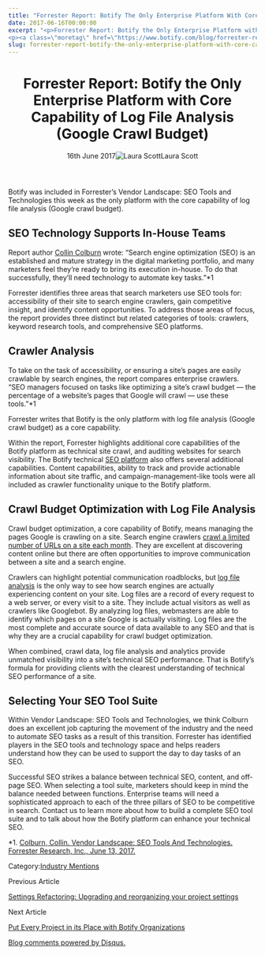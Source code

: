 ```yaml
---
title: "Forrester Report: Botify The Only Enterprise Platform With Core Capability Of Log File Analysis (Google Crawl Budget)"
date: 2017-06-16T00:00:00
excerpt: "<p>Forrester Report: Botify the Only Enterprise Platform with Core Capability of Log File Analysis (Google Crawl Budget) 16th June 2017Laura Scott Botify was included in Forrester&#8217;s Vendor Landscape: SEO Tools and Technologies this week as the only platform with the core capability of log file analysis (Google crawl budget). SEO Technology Supports In-House Teams Report&hellip; </p>
<p><a class=\"moretag\" href=\"https://www.botify.com/blog/forrester-report-botify-the-only-enterprise-platform-with-core-capability\">Read the full article</a></p>"
slug: forrester-report-botify-the-only-enterprise-platform-with-core-capability
---
```


<header class="text-center">
<h1 class="font-internacional font-regular normal text-header-one leading-header-one text-typography-accent-2">Forrester Report: Botify the Only Enterprise Platform with Core Capability of Log File Analysis (Google Crawl Budget)</h1>
<div class="flex items-center justify-center my-3"><span class="mr-1 font-internacional font-regular normal text-base leading-none text-typography-primary-lighter">16th June 2017</span><img decoding="async" alt="Laura Scott" class="rounded-full w-10 h-10" src="//images.ctfassets.net/tp56mevc46jo/6ImIDZ2vK0SEAGy4q4oqKG/5433fa2de8b78f246077690dd6c308c8/Scott_Laura_Biopic.jpg"><span class="ml-1 font-internacional font-regular normal text-base leading-none text-typography-primary">Laura Scott</span></div>
</header>
<p><span class="font-roboto font-regular normal text-base leading-none Markdown__Container"></span></p>
<p>Botify was included in Forrester&#8217;s Vendor Landscape: SEO Tools and Technologies this week as the only platform with the core capability of log file analysis (Google crawl budget).</p>
<h2 id="seo-technology-supports-in-house-teams">SEO Technology Supports In-House Teams</h2>
<p>Report author <a href="https://www.forrester.com/Collin-Colburn" title="Collin Colburn">Collin Colburn</a> wrote: &#8220;Search engine optimization (SEO) is an established and mature strategy in the digital marketing portfolio, and many marketers feel they&#8217;re ready to bring its execution in-house. To do that successfully, they&#8217;ll need technology to automate key tasks.&#8221;*1</p>
<p>Forrester identifies three areas that search marketers use SEO tools for: accessibility of their site to search engine crawlers, gain competitive insight, and identify content opportunities. To address those areas of focus, the report provides three distinct but related categories of tools: crawlers, keyword research tools, and comprehensive SEO platforms.</p>
<h2 id="crawler-analysis">Crawler Analysis</h2>
<p>To take on the task of accessibility, or ensuring a site&#8217;s pages are easily crawlable by search engines, the report compares enterprise crawlers. &#8220;SEO managers focused on tasks like optimizing a site&#8217;s crawl budget — the percentage of a website&#8217;s pages that Google will crawl — use these tools.&#8221;*1</p>
<p>Forrester writes that Botify is the only platform with log file analysis (Google crawl budget) as a core capability.</p>
<p>Within the report, Forrester highlights additional core capabilities of the Botify platform as technical site crawl, and auditing websites for search visibility. The Botify technical <a href="https://www.botify.com/platform" data-internallinksmanager029f6b8e52c="1" title="enterprise seo platform">SEO platform</a> also offers several additional capabilities. Content capabilities, ability to track and provide actionable information about site traffic, and campaign-management-like tools were all included as crawler functionality unique to the Botify platform.</p>
<h2 id="crawl-budget-optimization-with-log-file-analysis">Crawl Budget Optimization with Log File Analysis</h2>
<p>Crawl budget optimization, a core capability of Botify, means managing the pages Google is crawling on a site. Search engine crawlers <a href="https://www.botify.com/blog/what-is-crawl-ratio-and-why-does-it-matter" title="crawl a limited number of URLs on a site each month">crawl a limited number of URLs on a site each month</a>. They are excellent at discovering content online but there are often opportunities to improve communication between a site and a search engine.</p>
<p>Crawlers can highlight potential communication roadblocks, but <a href="https://www.botify.com/log-analyzer/" title="log file analysis">log file analysis</a> is the only way to see how search engines are actually experiencing content on your site. Log files are a record of every request to a web server, or every visit to a site. They include actual visitors as well as crawlers like Googlebot. By analyzing log files, webmasters are able to identify which pages on a site Google is actually visiting. Log files are the most complete and accurate source of data available to any SEO and that is why they are a crucial capability for crawl budget optimization.</p>
<p>When combined, crawl data, log file analysis and analytics provide unmatched visibility into a site&#8217;s technical SEO performance. That is Botify&#8217;s formula for providing clients with the clearest understanding of technical SEO performance of a site.</p>
<h2 id="selecting-your-seo-tool-suite">Selecting Your SEO Tool Suite</h2>
<p>Within Vendor Landscape: SEO Tools and Technologies, we think Colburn does an excellent job capturing the movement of the industry and the need to automate SEO tasks as a result of this transition. Forrester has identified players in the SEO tools and technology space and helps readers understand how they can be used to support the day to day tasks of an SEO.</p>
<p>Successful SEO strikes a balance between technical SEO, content, and off-page SEO. When selecting a tool suite, marketers should keep in mind the balance needed between functions. Enterprise teams will need a sophisticated approach to each of the three pillars of SEO to be competitive in search. Contact us to learn more about how to build a complete SEO tool suite and to talk about how the Botify platform can enhance your technical SEO.</p>
<p>*1. <a href="https://www.forrester.com/report/Vendor+Landscape+SEO+Tools+And+Technologies/-/E-RES136957" title="Colburn, Collin. Vendor Landscape: SEO Tools And Technologies. Forrester Research, Inc., June 13, 2017.">Colburn, Collin. Vendor Landscape: SEO Tools And Technologies. Forrester Research, Inc., June 13, 2017.</a></p>
<div class="tags leading-big border-t border-b border-brand-quaternary-lighter mt-4"><span class="mr-1 font-roboto font-regular normal text-base leading-none">Category:</span><span><a class="uppercase text-typography-accent-1" href="/about/customer-success">Industry Mentions</a></span></div>
<footer class="flex justify-center my-5 mx-5">
<div class="mr-1 w-1/2 text-right">
<p><span class="font-internacional font-regular normal text-base leading-none text-typography-primary">Previous Article</span></p>
<p><a class="inline-block mt-2" href="/blog/settings-refactoring-upgrading-and-reorganizing-your-project-settings"><span class="font-roboto font-regular normal text-base leading-none text-typography-accent-4">Settings Refactoring: Upgrading and reorganizing your project settings</span></a></p>
</div>
<div class="ml-1 w-1/2">
<p><span class="font-internacional font-regular normal text-base leading-none text-typography-primary">Next Article</span></p>
<p><a class="inline-block mt-2" href="/blog/put-every-project-in-its-place-with-botify-organizations"><span class="font-roboto font-regular normal text-base leading-none text-typography-accent-4">Put Every Project in its Place with Botify Organizations</span></a></p>
</div>
</footer>
<div shortname="botify" title="Forrester Report: Botify the Only Enterprise Platform with Core Capability of Log File Analysis (Google Crawl Budget)" url="https://www.botify.com/blog/forrester-report-botify-the-only-enterprise-platform-with-core-capability">
<div id="disqus_thread_old"></div>
<p><a class="dsq-brlink" href="http://disqus.com">Blog comments powered by <span class="logo-disqus">Disqus</span>.</a></p>
</div>
